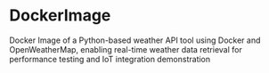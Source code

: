# DockerImage
Docker Image of a Python-based weather API tool using Docker and OpenWeatherMap, enabling real-time weather data retrieval for performance testing and IoT integration demonstration
